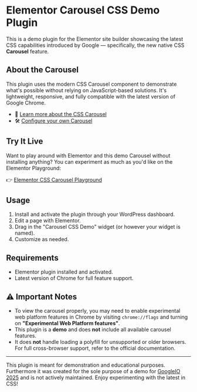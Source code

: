 # Elementor Carousel CSS Demo Plugin

This is a demo plugin for the Elementor site builder showcasing the latest CSS capabilities introduced by Google — specifically, the new native CSS **Carousel** feature.

## About the Carousel

This plugin uses the modern CSS Carousel component to demonstrate what's possible without relying on JavaScript-based solutions. It's lightweight, responsive, and fully compatible with the latest version of Google Chrome.

- 🔗 [Learn more about the CSS Carousel](https://chrome.dev/carousel/)
- 🛠️ [Configure your own Carousel](https://chrome.dev/carousel-configurator/)

## Try It Live

Want to play around with Elementor and this demo Carousel without installing anything? You can experiment as much as you'd like on the Elementor Playground:

👉 [Elementor CSS Carousel Playground](https://playground.elementor.com/demo/css-carousels/)

## Usage

1. Install and activate the plugin through your WordPress dashboard.
2. Edit a page with Elementor.
3. Drag in the "Carousel CSS Demo" widget (or however your widget is named).
4. Customize as needed.

## Requirements

- Elementor plugin installed and activated.
- Latest version of Chrome for full feature support.

## ⚠️ Important Notes

- To view the carousel properly, you may need to enable experimental web platform features in Chrome by visiting `chrome://flags` and turning on **"Experimental Web Platform features"**.
- This plugin is a **demo** and does **not** include all available carousel features.
- It does **not** handle loading a polyfill for unsupported or older browsers. For full cross-browser support, refer to the official documentation.

---

This plugin is meant for demonstration and educational purposes. Furthermore it was created for the sole purpose of a demo for [GoogleIO 2025](https://io.google/2025/) and is not actively maintained.
Enjoy experimenting with the latest in CSS!
